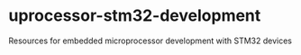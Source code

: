 # uprocessor-stm32-development
Resources for embedded microprocessor development with STM32 devices
